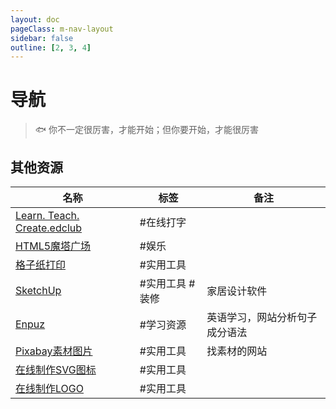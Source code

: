 ```yaml
---
layout: doc
pageClass: m-nav-layout
sidebar: false
outline: [2, 3, 4]
---
```


# 导航

> 🐟 你不一定很厉害，才能开始；但你要开始，才能很厉害

<Nav />

## 其他资源

| 名称                                                     | 标签        | 备注              |
| ------------------------------------------------------ | --------- | --------------- |
| [Learn. Teach. Create.edclub](https://www.edclub.com/) | #在线打字     |                 |
| [HTML5魔塔广场](https://h5mota.com/landing.php)            | #娱乐       |                 |
| [格子纸打印](http://gridzzly.com/)                          | #实用工具     |                 |
| [SketchUp]()                                           | #实用工具 #装修 | 家居设计软件          |
| [Enpuz]()                                              | #学习资源     | 英语学习，网站分析句子成分语法 |
| [Pixabay素材图片](https://pixabay.com)                     | #实用工具     | 找素材的网站          |
| [在线制作SVG图标](https://svg.wtf)                           | #实用工具     |                 |
| [在线制作LOGO](https://logofa.st)                          | #实用工具     |                 |








